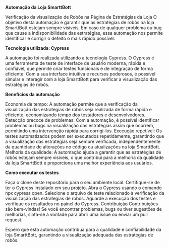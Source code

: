 **Automação da Loja SmarttBott**

Verificação da visualização de Robôs na Página de Estratégias da Loja
O objetivo desta automação é garantir que as estratégias de robôs na loja SmarttBott estejam sempre visíveis. Em caso de qualquer problema ou bug que cause a indisponibilidade das estratégias, essa automação nos permite identificar e corrigir o defeito o mais rápido possível.

**Tecnologia utilizada: Cypress**

A automação foi realizada utilizando a tecnologia Cypress. O Cypress é uma ferramenta de teste de interface de usuário moderna, rápida e confiável, que permite criar testes funcionais e de integração de forma eficiente. Com a sua interface intuitiva e recursos poderosos, é possível simular e interagir com a loja SmarttBott para verificar a visualização das estratégias de robôs.

**Benefícios da automação**

Economia de tempo: A automação permite que a verificação da visualização das estratégias de robôs seja realizada de forma rápida e eficiente, economizando tempo dos testadores e desenvolvedores.
Detecção precoce de problemas: Com a automação, é possível identificar problemas ou bugs na visualização das estratégias assim que ocorrem, permitindo uma intervenção rápida para corrigi-los.
Execução repetível: Os testes automatizados podem ser executados repetidamente, garantindo que a visualização das estratégias seja sempre verificada, independentemente da quantidade de alterações no código ou atualizações na loja SmarttBott.
Melhoria da qualidade: A automação ajuda a garantir que as estratégias de robôs estejam sempre visíveis, o que contribui para a melhoria da qualidade da loja SmarttBott e proporciona uma melhor experiência aos usuários.

**Como executar os testes**

Faça o clone deste repositório para o seu ambiente local.
Certifique-se de ter o Cypress instalado em seu projeto.
Abra o Cypress usando o comando npx cypress open.
Selecione o arquivo de teste relacionado à verificação da visualização das estratégias de robôs.
Aguarde a execução dos testes e verifique os resultados no painel do Cypress.
Contribuição
Contribuições são bem-vindas! Se você encontrar problemas, bugs ou tiver sugestões de melhorias, sinta-se à vontade para abrir uma issue ou enviar um pull request.

Espero que esta automação contribua para a qualidade e confiabilidade da loja SmarttBott, garantindo a visualização adequada das estratégias de robôs.
